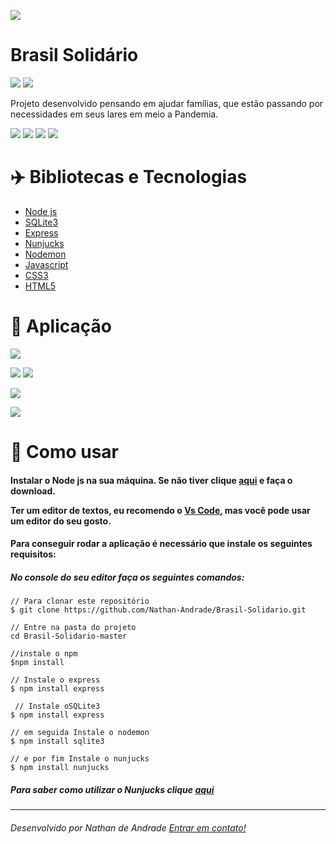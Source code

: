 ![](https://raw.githubusercontent.com/Nathan-Andrade/Brasil-Solidario/3d253f15cdb0c3a99829804f62c8b0e69d73e78e/Public/assets/icones/logo.svg)
# Brasil Solidário
![](https://github.com/Nathan-Andrade/Brasil-Solidario/blob/master/github/gifdaaplicacao2.gif?raw=true) ![](https://github.com/Nathan-Andrade/Brasil-Solidario/blob/master/github/gifresponsive.gif?raw=true)

Projeto desenvolvido pensando em ajudar famílias, que estão passando por necessidades em seus lares em meio a Pandemia.

![](https://img.shields.io/github/languages/count/Nathan-Andrade/Brasil-Solidario?color=%23f3be10) ![](https://img.shields.io/github/languages/top/Nathan-Andrade/Brasil-Solidario?color=%23f3be10) ![](https://img.shields.io/github/repo-size/Nathan-Andrade/Brasil-Solidario?color=%23f3be10) ![](https://img.shields.io/github/last-commit/Nathan-Andrade/Brasil-Solidario?color=%23f3be10)

# :airplane: Bibliotecas e Tecnologias
- <a href="https://nodejs.org/en/">Node js</a>
- <a href="https://www.sqlite.org/docs.html">SQLite3</a>
- <a href="https://expressjs.com/pt-br/">Express</a>
- <a href="https://mozilla.github.io/nunjucks/">Nunjucks</a>
- <a href="https://www.npmjs.com/package/nodemon">Nodemon</a>
- <a href="https://www.javascript.com/">Javascript</a>
- <a href="https://www.w3schools.com/css/">CSS3</a>
- <a href="https://www.w3schools.com/html/default.asp">HTML5</a>

# :dart: Aplicação
![](https://github.com/Nathan-Andrade/Brasil-Solidario/blob/master/github/home.PNG?raw=true)

![](https://github.com/Nathan-Andrade/Brasil-Solidario/blob/master/github/cadastro.PNG?raw=true)
![](https://github.com/Nathan-Andrade/Brasil-Solidario/blob/master/github/cadastro2.PNG?raw=true)

![](https://github.com/Nathan-Andrade/Brasil-Solidario/blob/master/github/pesquisa.PNG?raw=true)

![](https://github.com/Nathan-Andrade/Brasil-Solidario/blob/master/github/pedidos-de-ajuda.PNG?raw=true)

 # :bookmark_tabs:   Como usar
 <h4>Instalar o Node js na sua máquina. Se não tiver clique <a href="https://nodejs.org/en/">aqui</a> e faça o download.

Ter um editor de textos, eu recomendo o <a href="https://code.visualstudio.com/">Vs Code</a>, mas você pode usar um editor do seu gosto.</h4>

<h4>Para conseguir rodar a aplicação é necessário que instale os seguintes requisitos:</h4>
<h5>No console do seu editor faça os seguintes comandos:</h5>


    // Para clonar este repositório
    $ git clone https://github.com/Nathan-Andrade/Brasil-Solidario.git
    
    // Entre na pasta do projeto
    cd Brasil-Solidario-master
    
	//instale o npm
	$npm install
	
    // Instale o express 
    $ npm install express
    
     // Instale oSQLite3 
    $ npm install express
    
    // em seguida Instale o nodemon
    $ npm install sqlite3
    
    // e por fim Instale o nunjucks
    $ npm install nunjucks


##### Para saber como utilizar o Nunjucks clique <a href="https://mozilla.github.io/nunjucks/"> aqui</a>
------------
###### Desenvolvido por Nathan de Andrade <a href="https://www.linkedin.com/in/nathan-a-1b9436124/">Entrar em contato!</a>
